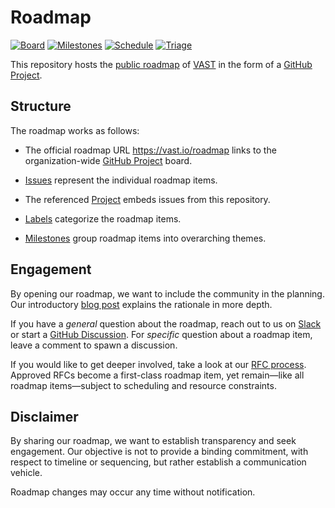 # Roadmap

[![Board][board-badge]][board-view]
[![Milestones][milestones-badge]][milestones-view]
[![Schedule][schedule-badge]][schedule-view]
[![Triage][triage-badge]][triage-view]

[board-view]: https://github.com/orgs/tenzir/projects/8/views/1
[board-badge]: https://img.shields.io/badge/board-view-brightgreen?logo=github
[milestones-view]: https://github.com/orgs/tenzir/projects/8/views/2
[milestones-badge]: https://img.shields.io/badge/milestones-view-brightgreen?logo=github
[schedule-view]: https://github.com/orgs/tenzir/projects/8/views/7
[schedule-badge]: https://img.shields.io/badge/schedule-view-brightgreen?logo=github
[triage-view]: https://github.com/orgs/tenzir/projects/8/views/10
[triage-badge]: https://img.shields.io/badge/triage-view-brightgreen?logo=github

This repository hosts the [public roadmap][internal-url] of
[VAST](https://vast.io) in the form of a [GitHub Project][github-projects].

## Structure

The roadmap works as follows:

- The official roadmap URL <https://vast.io/roadmap> links to the
  organization-wide [GitHub Project][internal-url] board.

- [Issues](issues) represent the individual roadmap items.

- The referenced [Project][internal-url] embeds issues from this repository.

- [Labels](labels) categorize the roadmap items.

- [Milestones](milestones) group roadmap items into overarching themes.

## Engagement

By opening our roadmap, we want to include the community in the planning.
Our introductory [blog post][roadmap-post] explains the rationale in more depth.

If you have a *general* question about the roadmap, reach out to us on
[Slack][slack] or start a [GitHub Discussion][discussions]. For *specific*
question about a roadmap item, leave a comment to spawn a discussion.

If you would like to get deeper involved, take a look at our [RFC process][rfc].
Approved RFCs become a first-class roadmap item, yet remain—like all roadmap
items—subject to scheduling and resource constraints.

## Disclaimer

By sharing our roadmap, we want to establish transparency and seek engagement.
Our objective is not to provide a binding commitment, with respect to timeline
or sequencing, but rather establish a communication vehicle.

Roadmap changes may occur any time without notification.

[discussions]: https://github.com/orgs/tenzir/discussions
[slack]: http://slack.tenzir.com
[internal-url]: https://github.com/orgs/tenzir/projects/8/
[roadmap-post]: https://vast.io/blog/public-roadmap-and-open-rfcs
[github-projects]: https://docs.github.com/en/issues/planning-and-tracking-with-projects/
[rfc]: https://vast.io/docs/develop-vast/contributing/rfc
